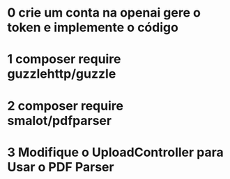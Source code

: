 # 0 crie um conta na openai gere o token e implemente o código

# 1 composer require guzzlehttp/guzzle

# 2 composer require smalot/pdfparser

# 3 Modifique o UploadController para Usar o PDF Parser
